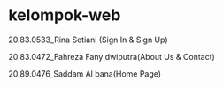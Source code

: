 # kelompok-web
20.83.0533_Rina Setiani (Sign In & Sign Up)

20.83.0472_Fahreza Fany dwiputra(About Us & Contact)

20.89.0476_Saddam Al bana(Home Page)
